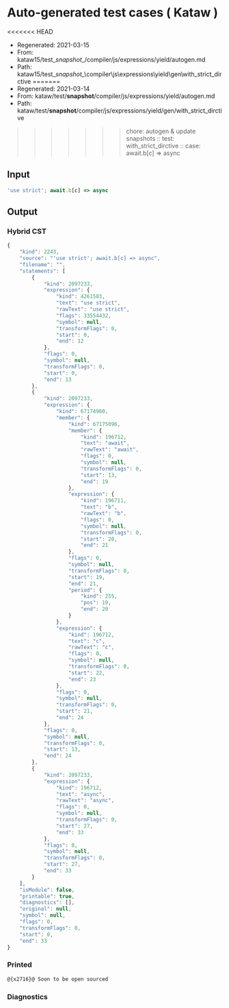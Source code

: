 # Auto-generated test cases ( Kataw )
<<<<<<< HEAD
- Regenerated: 2021-03-15
- From: kataw15/test\__snapshot__/compiler/js/expressions/yield/autogen.md
- Path: kataw15/test\__snapshot__\compiler\js\expressions\yield\gen\with_strict_dirctive
=======
- Regenerated: 2021-03-14
- From: kataw/test/__snapshot__/compiler/js/expressions/yield/autogen.md
- Path: kataw/test/__snapshot__/compiler/js/expressions/yield/gen/with_strict_dirctive
>>>>>>> chore: autogen & update snapshots
> :: test: with_strict_dirctive
> :: case: await.b[c] => async
## Input

`````js
'use strict'; await.b[c] => async
`````

## Output

### Hybrid CST

```javascript
{
    "kind": 2243,
    "source": "'use strict'; await.b[c] => async",
    "filename": "",
    "statements": [
        {
            "kind": 2097233,
            "expression": {
                "kind": 4261583,
                "text": "use strict",
                "rawText": "use strict",
                "flags": 33554432,
                "symbol": null,
                "transformFlags": 0,
                "start": 0,
                "end": 12
            },
            "flags": 0,
            "symbol": null,
            "transformFlags": 0,
            "start": 0,
            "end": 13
        },
        {
            "kind": 2097233,
            "expression": {
                "kind": 67174980,
                "member": {
                    "kind": 67175096,
                    "member": {
                        "kind": 196712,
                        "text": "await",
                        "rawText": "await",
                        "flags": 0,
                        "symbol": null,
                        "transformFlags": 0,
                        "start": 13,
                        "end": 19
                    },
                    "expression": {
                        "kind": 196711,
                        "text": "b",
                        "rawText": "b",
                        "flags": 0,
                        "symbol": null,
                        "transformFlags": 0,
                        "start": 20,
                        "end": 21
                    },
                    "flags": 0,
                    "symbol": null,
                    "transformFlags": 0,
                    "start": 19,
                    "end": 21,
                    "period": {
                        "kind": 255,
                        "pos": 19,
                        "end": 20
                    }
                },
                "expression": {
                    "kind": 196712,
                    "text": "c",
                    "rawText": "c",
                    "flags": 0,
                    "symbol": null,
                    "transformFlags": 0,
                    "start": 22,
                    "end": 23
                },
                "flags": 0,
                "symbol": null,
                "transformFlags": 0,
                "start": 21,
                "end": 24
            },
            "flags": 0,
            "symbol": null,
            "transformFlags": 0,
            "start": 13,
            "end": 24
        },
        {
            "kind": 2097233,
            "expression": {
                "kind": 196712,
                "text": "async",
                "rawText": "async",
                "flags": 0,
                "symbol": null,
                "transformFlags": 0,
                "start": 27,
                "end": 33
            },
            "flags": 0,
            "symbol": null,
            "transformFlags": 0,
            "start": 27,
            "end": 33
        }
    ],
    "isModule": false,
    "printable": true,
    "diagnostics": [],
    "original": null,
    "symbol": null,
    "flags": 0,
    "transformFlags": 0,
    "start": 0,
    "end": 33
}
```

### Printed

```javascript
@{x2716}@ Soon to be open sourced
```

### Diagnostics

```javascript

```

